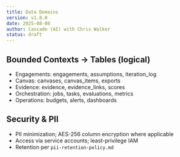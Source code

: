 ```yaml
---
title: Data Domains
version: v1.0.0
date: 2025-08-08
author: Cascade (AI) with Chris Walker
status: draft
---
```


## Bounded Contexts → Tables (logical)

- Engagements: engagements, assumptions, iteration_log
- Canvas: canvases, canvas_items, exports
- Evidence: evidence, evidence_links, scores
- Orchestration: jobs, tasks, evaluations, metrics
- Operations: budgets, alerts, dashboards

## Security & PII

- PII minimization; AES-256 column encryption where applicable
- Access via service accounts; least-privilege IAM
- Retention per `pii-retention-policy.md`
